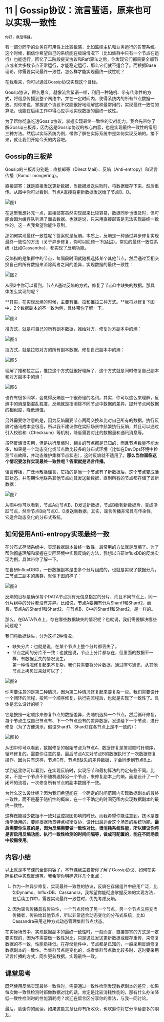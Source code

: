 # 11 | Gossip协议：流言蜚语，原来也可以实现一致性

    你好，我是韩健。

有一部分同学的业务在可用性上比较敏感，比如监控主机和业务运行的告警系统。这个时候，相信你希望自己的系统能在极端情况下（比如集群中只有一个节点在运行）也能运行。回忆了二阶段提交协议和Raft算法之后，你发现它们都需要全部节点或者大多数节点正常运行，才能稳定运行，那么它们就不适合了。而根据Base理论，你需要实现最终一致性，怎么样才能实现最终一致性呢？

在我看来，你可以通过Gossip协议实现这个目标。

Gossip协议，顾名思义，就像流言蜚语一样，利用一种随机、带有传染性的方式，将信息传播到整个网络中，并在一定时间内，使得系统内的所有节点数据一致。对你来说，掌握这个协议不仅能很好地理解这种最常用的，实现最终一致性的算法，也能在后续工作中得心应手地实现数据的最终一致性。

为了帮你彻底吃透Gossip协议，掌握实现最终一致性的实战能力，我会先带你了解Gossip三板斧，因为这是Gossip协议的核心内容，也是实现最终一致性的常用三种方法。然后以实际系统为例，带你了解在实际系统中是如何实现反熵的。接下来，就让我们开始今天的内容吧。

## Gossip的三板斧

Gossip的三板斧分别是：直接邮寄（Direct Mail）、反熵（Anti-entropy）和谣言传播（Rumor mongering）。

直接邮寄：就是直接发送更新数据，当数据发送失败时，将数据缓存下来，然后重传。从图中你可以看到，节点A直接将更新数据发送给了节点B、D。

![](https://static001.geekbang.org/resource/image/40/6e/40890515407ae099b317ebb52342e56e.jpg "图1")

在这里我想补充一点，直接邮寄虽然实现起来比较容易，数据同步也很及时，但可能会因为缓存队列满了而丢数据。也就是说，只采用直接邮寄是无法实现最终一致性的，这一点我希望你能注意到。

那如何实现最终一致性呢？答案就是反熵。本质上，反熵是一种通过异步修复实现最终一致性的方法（关于异步修复，你可以回顾一下[04讲](https://time.geekbang.org/column/article/200717)）。常见的最终一致性系统（比如Cassandra），都实现了反熵功能。

反熵指的是集群中的节点，每隔段时间就随机选择某个其他节点，然后通过互相交换自己的所有数据来消除两者之间的差异，实现数据的最终一致性：

![](https://static001.geekbang.org/resource/image/d9/e8/d97c70ab65d83cc3de7e1be009d225e8.jpg "图2")

从图2中你可以看到，节点A通过反熵的方式，修复了节点D中缺失的数据。那具体怎么实现的呢？

**其实，在实现反熵的时候，主要有推、拉和推拉三种方式。**我将以修复下图中，2个数据副本的不一致为例，具体带你了解一下。

![](https://static001.geekbang.org/resource/image/89/c2/894f2b082cda09dc1dc555a67f4accc2.jpg "图3")

推方式，就是将自己的所有副本数据，推给对方，修复对方副本中的熵：

![](https://static001.geekbang.org/resource/image/49/a1/499f02776c205428849d362f5f6d52a1.jpg "图4")

拉方式，就是拉取对方的所有副本数据，修复自己副本中的熵：

![](https://static001.geekbang.org/resource/image/9a/cd/9a9e4fee6ba67e3455e38774022645cd.jpg "图5")

理解了推和拉之后，推拉这个方式就很好理解了，这个方式就是同时修复自己副本和对方副本中的熵：

![](https://static001.geekbang.org/resource/image/74/aa/745431244e0ca531b32d0b9821d1a8aa.jpg "图6")

也许有很多同学，会觉得反熵是一个很奇怪的名词。其实，你可以这么来理解，反熵中的熵是指混乱程度，反熵就是指消除不同节点中数据的差异，提升节点间数据的相似度，降低熵值。

另外需要你注意的是，因为反熵需要节点两两交换和比对自己所有的数据，执行反熵时通讯成本会很高，所以我不建议你在实际场景中频繁执行反熵，并且可以通过引入校验和（Checksum）等机制，降低需要对比的数据量和通讯消息等。

虽然反熵很实用，但是执行反熵时，相关的节点都是已知的，而且节点数量不能太多，如果是一个动态变化或节点数比较多的分布式环境（比如在DevOps环境中检测节点故障，并动态维护集群节点状态），这时反熵就不适用了。**那么当你面临这个情况要怎样实现最终一致性呢？答案就是谣言传播。**

谣言传播，广泛地散播谣言，它指的是当一个节点有了新数据后，这个节点变成活跃状态，并周期性地联系其他节点向其发送新数据，直到所有的节点都存储了该新数据：

![](https://static001.geekbang.org/resource/image/ea/63/ea8e882c825d8c45832300358f8eb863.jpg "图7")

从图中你可以看到，节点A向节点B、D发送新数据，节点B收到新数据后，变成活跃节点，然后节点B向节点C、D发送新数据。其实，谣言传播非常具有传染性，它适合动态变化的分布式系统。

## 如何使用Anti-entropy实现最终一致

在分布式存储系统中，实现数据副本最终一致性，最常用的方法就是反熵了。为了帮你彻底理解和掌握在实际环境中实现反熵的方法，我想以自研InfluxDB的反熵实现为例，具体带你了解一下。

在自研InfluxDB中，一份数据副本是由多个分片组成的，也就是实现了数据分片，三节点三副本的集群，就像下图的样子：

![](https://static001.geekbang.org/resource/image/8b/27/8bdbde17ab2b252ea50d9851dcafa127.jpg "图8")

反熵的目标是确保每个DATA节点拥有元信息指定的分片，而且不同节点上，同一分片组中的分片都没有差异。比如说，节点A要拥有分片Shard1和Shard2，而且，节点A的Shard1和Shard2，与节点B、C中的Shard1和Shard2，是一样的。

那么，在DATA节点上，存在哪些数据缺失的情况呢？也就说，我们需要解决哪些问题呢？

我们将数据缺失，分为这样2种情况。

*   缺失分片：也就是说，在某个节点上整个分片都丢失了。
*   节点之间的分片不一致：也就是说，节点上分片都存在，但里面的数据不一样，有数据丢失的情况发生。  
    第一种情况修复起来不复杂，我们只需要将分片数据，通过RPC通讯，从其他节点上拷贝过来就可以了：

![](https://static001.geekbang.org/resource/image/50/50/50401f9ce72cd56a86a84cf259330d50.jpg "图9")

你需要注意的是第二种情况，因为第二种情况修复起来要复杂一些。我们需要设计一个闭环的流程，按照一个顺序修复，执行完流程后，也就是实现了一致性了。具体是怎么设计的呢？

它是按照一定顺序来修复节点的数据差异，先随机选择一个节点，然后循环修复，每个节点生成自己节点有、下一个节点没有的差异数据，发送给下一个节点，进行修复（为了方便演示，假设Shard1、Shard2在各节点上是不一致的）：

![](https://static001.geekbang.org/resource/image/39/7a/39f87f2298d8b0a303dda3b0d15c677a.jpg "图10")

从图中你可以看到，数据修复的起始节点为节点A，数据修复是按照顺时针顺序，循环修复的。需要你注意的是，最后节点A又对节点B的数据执行了一次数据修复操作，因为只有这样，节点C有、节点B缺失的差异数据，才会同步到节点B上。

学到这里你可以看到，在实现反熵时，实现细节和最初算法的约定有些不同。比如，不是一个节点不断随机选择另一个节点，来修复副本上的熵，而是设计了一个闭环的流程，一次修复所有节点的副本数据不一致。

为什么这么设计呢？因为我们希望能在一个确定的时间范围内实现数据副本的最终一致性，而不是基于随机性的概率，在一个不确定的时间范围内实现数据副本的最终一致性。

这样做能减少数据不一致对监控视图影响的时长。而我希望你能注意到，技术是要活学活用的，要能根据场景特点权衡妥协，设计出最适合这个场景的系统功能。**最后需要你注意的是，因为反熵需要做一致性对比，很消耗系统性能，所以建议你将是否启用反熵功能、执行一致性检测的时间间隔等，做成可配置的，能在不同场景中按需使用。**

## 内容小结

以上就是本节课的全部内容了，本节课我主要带你了解了Gossip协议、如何在实际系统中实现反熵等。我希望你明确这样几个重点：

1.  作为一种异步修复、实现最终一致性的协议，反熵在存储组件中应用广泛，比如Dynamo、InfluxDB、Cassandra，我希望你能彻底掌握反熵的实现方法，在后续工作中，需要实现最终一致性时，优先考虑反熵。
    
2.  因为谣言传播具有传染性，一个节点传给了另一个节点，另一个节点又将充当传播者，传染给其他节点，所以非常适合动态变化的分布式系统，比如Cassandra采用这种方式动态管理集群节点状态。
    

在实际场景中，实现数据副本的最终一致性时，一般而言，直接邮寄的方式是一定要实现的，因为不需要做一致性对比，只是通过发送更新数据或缓存重传，来修复数据的不一致，性能损耗低。在存储组件中，节点都是已知的，一般采用反熵修复数据副本的一致性。当集群节点是变化的，或者集群节点数比较多时，这时要采用谣言传播的方式，同步更新数据，实现最终一致。

## 课堂思考

既然使用反熵实现最终一致性时，需要通过一致性检测发现数据副本的差异，如果每次做一致性检测时都做数据对比的话，肯定是比较消耗性能的，那有什么办法降低一致性检测时的性能消耗呢？欢迎在留言区分享你的看法，与我一同讨论。

最后，感谢你的阅读，如果这篇文章让你有所收获，也欢迎你将它分享给更多的朋友。
    